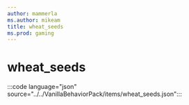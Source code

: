 ```yaml
---
author: mammerla
ms.author: mikeam
title: wheat_seeds
ms.prod: gaming
---
```


# wheat_seeds

:::code language="json" source="../../VanillaBehaviorPack/items/wheat_seeds.json":::